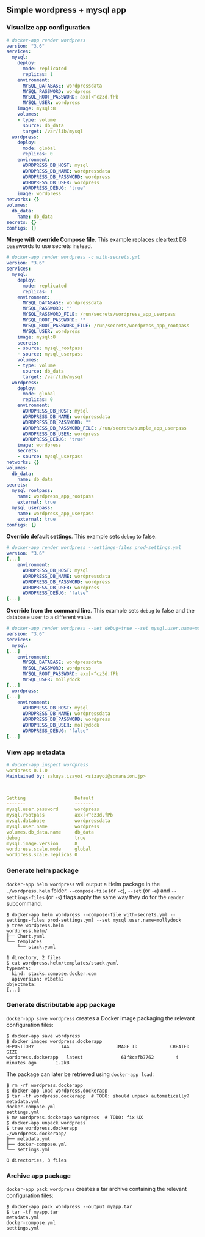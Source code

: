 ## Simple wordpress + mysql app

### Visualize app configuration

```yaml
# docker-app render wordpress
version: "3.6"
services:
  mysql:
    deploy:
      mode: replicated
      replicas: 1
    environment:
      MYSQL_DATABASE: wordpressdata
      MYSQL_PASSWORD: wordpress
      MYSQL_ROOT_PASSWORD: axx[<^cz3d.fPb
      MYSQL_USER: wordpress
    image: mysql:8
    volumes:
    - type: volume
      source: db_data
      target: /var/lib/mysql
  wordpress:
    deploy:
      mode: global
      replicas: 0
    environment:
      WORDPRESS_DB_HOST: mysql
      WORDPRESS_DB_NAME: wordpressdata
      WORDPRESS_DB_PASSWORD: wordpress
      WORDPRESS_DB_USER: wordpress
      WORDPRESS_DEBUG: "true"
    image: wordpress
networks: {}
volumes:
  db_data:
    name: db_data
secrets: {}
configs: {}
```

**Merge with override Compose file**. This example replaces cleartext DB passwords to use secrets instead.

```yaml
# docker-app render wordpress -c with-secrets.yml
version: "3.6"
services:
  mysql:
    deploy:
      mode: replicated
      replicas: 1
    environment:
      MYSQL_DATABASE: wordpressdata
      MYSQL_PASSWORD: ""
      MYSQL_PASSWORD_FILE: /run/secrets/wordpress_app_userpass
      MYSQL_ROOT_PASSWORD: ""
      MYSQL_ROOT_PASSWORD_FILE: /run/secrets/wordpress_app_rootpass
      MYSQL_USER: wordpress
    image: mysql:8
    secrets:
    - source: mysql_rootpass
    - source: mysql_userpass
    volumes:
    - type: volume
      source: db_data
      target: /var/lib/mysql
  wordpress:
    deploy:
      mode: global
      replicas: 0
    environment:
      WORDPRESS_DB_HOST: mysql
      WORDPRESS_DB_NAME: wordpressdata
      WORDPRESS_DB_PASSWORD: ""
      WORDPRESS_DB_PASSWORD_FILE: /run/secrets/sumple_app_userpass
      WORDPRESS_DB_USER: wordpress
      WORDPRESS_DEBUG: "true"
    image: wordpress
    secrets:
    - source: mysql_userpass
networks: {}
volumes:
  db_data:
    name: db_data
secrets:
  mysql_rootpass:
    name: wordpress_app_rootpass
    external: true
  mysql_userpass:
    name: wordpress_app_userpass
    external: true
configs: {}
```

**Override default settings**. This example sets `debug` to false.

```yaml
# docker-app render wordpress --settings-files prod-settings.yml
version: "3.6"
[...]
    environment:
      WORDPRESS_DB_HOST: mysql
      WORDPRESS_DB_NAME: wordpressdata
      WORDPRESS_DB_PASSWORD: wordpress
      WORDPRESS_DB_USER: wordpress
      WORDPRESS_DEBUG: "false"
[...]
```

**Override from the command line**. This example sets `debug` to false and the database user to a
different value.
```yaml
# docker-app render wordpress --set debug=true --set mysql.user.name=mollydock
version: "3.6"
services:
  mysql:
[...]
    environment:
      MYSQL_DATABASE: wordpressdata
      MYSQL_PASSWORD: wordpress
      MYSQL_ROOT_PASSWORD: axx[<^cz3d.fPb
      MYSQL_USER: mollydock
[...]
  wordpress:
[...]
    environment:
      WORDPRESS_DB_HOST: mysql
      WORDPRESS_DB_NAME: wordpressdata
      WORDPRESS_DB_PASSWORD: wordpress
      WORDPRESS_DB_USER: mollydock
      WORDPRESS_DEBUG: "false"
[...]
```

### View app metadata

```yaml
# docker-app inspect wordpress
wordpress 0.1.0
Maintained by: sakuya.izayoi <sizayoi@sdmansion.jp>



Setting                  Default
-------                  -------
mysql.user.password      wordpress
mysql.rootpass           axx[<^cz3d.fPb
mysql.database           wordpressdata
mysql.user.name          wordpress
volumes.db_data.name     db_data
debug                    true
mysql.image.version      8
wordpress.scale.mode     global
wordpress.scale.replicas 0
```

### Generate helm package

`docker-app helm wordpress` will output a Helm package in the `./wordpress.helm` folder. `--compose-file` (or `-c`), `--set` (or `-e`) and `--settings-files` (or `-s`) flags apply the same way they do for the `render` subcommand.

```
$ docker-app helm wordpress --compose-file with-secrets.yml --settings-files prod-settings.yml --set mysql.user.name=mollydock
$ tree wordpress.helm
wordpress.helm/
├── Chart.yaml
└── templates
    └── stack.yaml

1 directory, 2 files
$ cat wordpress.helm/templates/stack.yaml
typemeta:
  kind: stacks.compose.docker.com
  apiversion: v1beta2
objectmeta:
[...]
```

### Generate distributable app package

`docker-app save wordpress` creates a Docker image packaging the relevant configuration files:

```
$ docker-app save wordpress
$ docker images wordpress.dockerapp
REPOSITORY          TAG                 IMAGE ID            CREATED             SIZE
wordpress.dockerapp   latest              61f8cafb7762        4 minutes ago       1.2kB
```

The package can later be retrieved using `docker-app load`:

```
$ rm -rf wordpress.dockerapp
$ docker-app load wordpress.dockerapp
$ tar -tf wordpress.dockerapp  # TODO: should unpack automatically?
metadata.yml
docker-compose.yml
settings.yml
$ mv wordpress.dockerapp wordpress  # TODO: fix UX
$ docker-app unpack wordpress
$ tree wordpress.dockerapp
./wordpress.dockerapp/
├── metadata.yml
├── docker-compose.yml
└── settings.yml

0 directories, 3 files
```

### Archive app package

`docker-app pack wordpress` creates a tar archive containing the relevant configuration files:

```
$ docker-app pack wordpress --output myapp.tar
$ tar -tf myapp.tar
metadata.yml
docker-compose.yml
settings.yml
```
